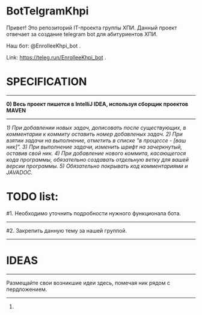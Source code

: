 # BotTelgramKhpi

Привет! Это репозиторий IT-проекта группы ХПИ.
Данный проект отвечает за создание telegram bot для абитуриентов ХПИ.

Наш бот: @EnrolleeKhpi_bot .

Link: https://teleg.run/EnrolleeKhpi_bot .

# SPECIFICATION

***
**0) Весь проект пишется в IntelliJ IDEA, используя сборщик проектов MAVEN**
***
_1) При добавлении новых задач, дописовать после существующих, в комментарии к коммиту оставить номер добавленых задач._
_2) При взятии задачи на выполнение, отметить в списке "в процессе - [ваш ник]"._
_3) При выполнение задачи, изменить шрифт на зачеркнутый, оставив свой ник._
_4) При добавление нового коммита, касающегося кода программы, обязательно создавать отдельную ветку для вашей версии программы._
_5) Обязательно покрывать код комментариями и JAVADOC._


# TODO list:

#1. Необходимо уточнить подробности нужного функционала бота. 
***
#2. Закрепить данную тему за нашей группой.
***


# IDEAS
***
Размещайте свои возникшие идеи здесь, помечая ник рядом с пердложением.
***

1.